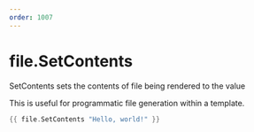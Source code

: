 ```yaml
---
order: 1007
---
```


<!-- Generated by tools/docgen. DO NOT EDIT. -->

# file.SetContents

SetContents sets the contents of file being rendered to the value

This is useful for programmatic file generation within a template.

```go
{{ file.SetContents "Hello, world!" }}
```
